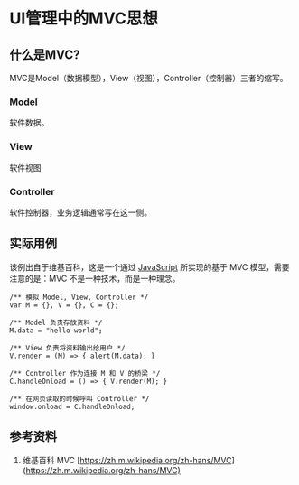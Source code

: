 # UI管理中的MVC思想

## 什么是MVC?

MVC是Model（数据模型），View（视图），Controller（控制器）三者的缩写。

### Model

软件数据。

### View

软件视图

### Controller

软件控制器，业务逻辑通常写在这一侧。

## 实际用例

该例出自于维基百科，这是一个通过 [JavaScript](https://zh.m.wikipedia.org/wiki/JavaScript) 所实现的基于 MVC 模型，需要注意的是：MVC 不是一种技术，而是一种理念。

```
/** 模拟 Model, View, Controller */
var M = {}, V = {}, C = {};

/** Model 负责存放资料 */
M.data = "hello world";

/** View 负责将资料输出给用户 */
V.render = (M) => { alert(M.data); }

/** Controller 作为连接 M 和 V 的桥梁 */
C.handleOnload = () => { V.render(M); }

/** 在网页读取的时候呼叫 Controller */
window.onload = C.handleOnload;
```

## 参考资料

1. 维基百科 MVC [https://zh.m.wikipedia.org/zh-hans/MVC](https://zh.m.wikipedia.org/zh-hans/MVC)
